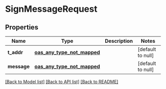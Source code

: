 # SignMessageRequest
## Properties

| Name | Type | Description | Notes |
|------------ | ------------- | ------------- | -------------|
| **t\_addr** | [**oas_any_type_not_mapped**](.md) |  | [default to null] |
| **message** | [**oas_any_type_not_mapped**](.md) |  | [default to null] |

[[Back to Model list]](../README.md#documentation-for-models) [[Back to API list]](../README.md#documentation-for-api-endpoints) [[Back to README]](../README.md)

